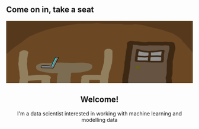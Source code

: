 <h2>Come on in, take a seat</h2>

<div align="center">
    <img src="/assets/top_banner_house.png" alt="house with a computer on a table with two seats"/>
    <h2>Welcome!</h2>
    <p>I'm a data scientist interested in working with machine learning and modelling data</p>
</div>